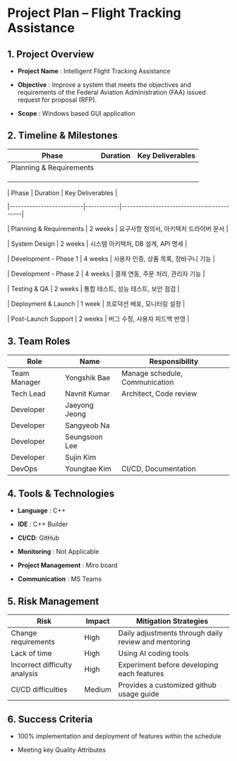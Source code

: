 # Project Plan – Flight Tracking Assistance



## 1. Project Overview

- **Project Name** : Intelligent Flight Tracking Assistance

- **Objective** : Improve a system that meets the objectives and requirements of the Federal Aviation Administration (FAA) issued request for proposal (RFP).

- **Scope** : Windows based GUI application



## 2. Timeline & Milestones

| Phase                   | Duration | Key Deliverables |
| ----------------------- | -------- | ---------------- |
| Planning & Requirements |          |                  |
|                         |          |                  |
|                         |          |                  |
|                         |          |                  |

| Phase           | Duration  | Key Deliverables             |

|--------------------------|------------|-------------------------------------------|

| Planning & Requirements | 2 weeks  | 요구사항 정의서, 아키텍처 드라이버 문서   |

| System Design      | 2 weeks  | 시스템 아키텍처, DB 설계, API 명세     |

| Development - Phase 1  | 4 weeks  | 사용자 인증, 상품 목록, 장바구니 기능    |

| Development - Phase 2  | 4 weeks  | 결제 연동, 주문 처리, 관리자 기능      |

| Testing & QA       | 2 weeks  | 통합 테스트, 성능 테스트, 보안 점검     |

| Deployment & Launch   | 1 week   | 프로덕션 배포, 모니터링 설정        |

| Post-Launch Support   | 2 weeks  | 버그 수정, 사용자 피드백 반영        |



## 3. Team Roles

| Role         | Name          | Responsibility                 |
| ------------ | ------------- | ------------------------------ |
| Team Manager | Yongshik Bae  | Manage schedule, Communication |
| Tech Lead    | Navnit Kumar  | Architect, Code review         |
| Developer    | Jaeyong Jeong |                                |
| Developer    | Sangyeob Na   |                                |
| Developer    | Seungsoon Lee |                                |
| Developer    | Sujin Kim     |                                |
| DevOps       | Youngtae Kim  | CI/CD, Documentation           |



## 4. Tools & Technologies

- **Language** : C++
- **IDE** : C++ Builder

- **CI/CD**: GitHub

- **Monitoring** : Not Applicable  

- **Project Management** : Miro board

- **Communication** : MS Teams 



## 5. Risk Management

| Risk                          | Impact | Mitigation Strategies                                |
| ----------------------------- | ------ | ---------------------------------------------------- |
| Change requirements           | High   | Daily adjustments through daily review and mentoring |
| Lack of time                  | High   | Using AI coding tools                                |
| Incorrect difficulty analysis | High   | Experiment before developing each features           |
| CI/CD difficulties            | Medium | Provides a customized github usage guide             |



## 6. Success Criteria

- 100% implementation and deployment of features within the schedule

- Meeting key Quality Attributes